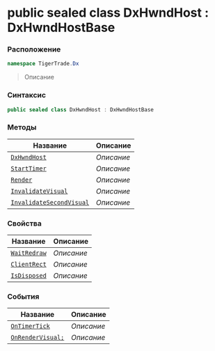 
# public sealed class DxHwndHost : DxHwndHostBase
### Расположение
```csharp
namespace TigerTrade.Dx
```



> Описание

### Синтаксис
```csharp
public sealed class DxHwndHost : DxHwndHostBase
```


### Методы
| Название | Описание |
| --- | --- |
| [`DxHwndHost`](./DxHwndHost.cs/Методы/DxHwndHost.md) | *Описание* |
| [`StartTimer`](./DxHwndHost.cs/Методы/StartTimer.md) | *Описание* |
| [`Render`](./DxHwndHost.cs/Методы/Render.md) | *Описание* |
| [`InvalidateVisual`](./DxHwndHost.cs/Методы/InvalidateVisual.md) | *Описание* |
| [`InvalidateSecondVisual`](./DxHwndHost.cs/Методы/InvalidateSecondVisual.md) | *Описание* |

### Свойства
| Название | Описание |
| --- | --- |
| [`WaitRedraw`](./DxHwndHost.cs/Свойства/WaitRedraw.md) | *Описание* |
| [`ClientRect`](./DxHwndHost.cs/Свойства/ClientRect.md) | *Описание* |
| [`IsDisposed`](./DxHwndHost.cs/Свойства/IsDisposed.md) | *Описание* |

### События
| Название | Описание |
| --- | --- |
| [`OnTimerTick`](./DxHwndHost.cs/События/OnTimerTick.md) | *Описание* |
| [`OnRenderVisual;`](./DxHwndHost.cs/События/OnRenderVisual;.md) | *Описание* |



